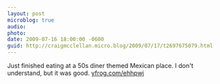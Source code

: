 ```yaml
---
layout: post
microblog: true
audio: 
photo: 
date: 2009-07-16 18:00:00 -0600
guid: http://craigmcclellan.micro.blog/2009/07/17/t2697675079.html
---
```

Just finished eating at a 50s diner themed Mexican place. I don't understand, but it was good.  [yfrog.com/ehhpwj](http://yfrog.com/ehhpwj)

